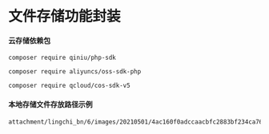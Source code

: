 文件存储功能封装
===============

#### 云存储依赖包

~~~
composer require qiniu/php-sdk

composer require aliyuncs/oss-sdk-php

composer require qcloud/cos-sdk-v5
~~~

#### 本地存储文件存放路径示例

~~~
attachment/lingchi_bn/6/images/20210501/4ac160f0adccaacbfc2883bf234ca761.jpg
~~~
